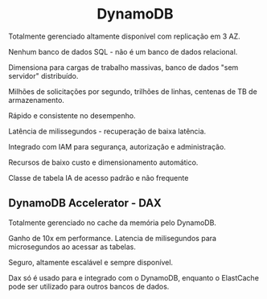 <h1 align="center">DynamoDB</h1>

Totalmente gerenciado altamente disponível com replicação em 3 AZ.

Nenhum banco de dados SQL - não é um banco de dados relacional.

Dimensiona para cargas de trabalho massivas, banco de dados "sem servidor" distribuído.

Milhões de solicitações por segundo, trilhões de linhas, centenas de TB de armazenamento.

Rápido e consistente no desempenho.

Latência de milissegundos - recuperação de baixa latência.

Integrado com IAM para segurança, autorização e administração.

Recursos de baixo custo e dimensionamento automático.

Classe de tabela IA de acesso padrão e não frequente

<h2>DynamoDB Accelerator - DAX</h2>

Totalmente gerenciado no cache da memória pelo DynamoDB.

Ganho de 10x em performance. Latencia de milisegundos para microsegundos ao acessar as tabelas.

Seguro, altamente escalável e sempre disponível.

Dax só é usado para e integrado com o DynamoDB, enquanto o ElastCache pode ser utilizado para outros bancos de dados.